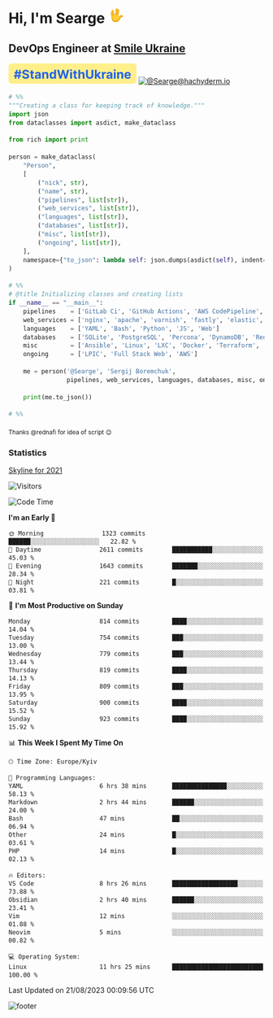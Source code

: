 # Hi, I'm Searge <img src="images/vulcan.webp" style="display: inline-block; margin: 0; height: 2rem" alt="Vulcan salute" />

## DevOps Engineer at [Smile Ukraine](https://smile-ukraine.com/en)

[![Stand With Ukraine](https://raw.githubusercontent.com/vshymanskyy/StandWithUkraine/main/badges/StandWithUkraine.svg)](https://stand-with-ukraine.pp.ua)
<a rel="me" href="https://hachyderm.io/@Searge">![@Searge@hachyderm.io](https://img.shields.io/badge/-@Searge-%232B90D9?logo=mastodon&logoColor=white)</a>

```python
# %%
"""Creating a class for keeping track of knowledge."""
import json
from dataclasses import asdict, make_dataclass

from rich import print

person = make_dataclass(
    "Person",
    [
        ("nick", str),
        ("name", str),
        ("pipelines", list[str]),
        ("web_services", list[str]),
        ("languages", list[str]),
        ("databases", list[str]),
        ("misc", list[str]),
        ("ongoing", list[str]),
    ],
    namespace={"to_json": lambda self: json.dumps(asdict(self), indent=4)},
)

# %%
# @title Initializing classes and creating lists
if __name__ == "__main__":
    pipelines    = ['GitLab Ci', 'GitHub Actions', 'AWS CodePipeline', 'Jenkins']
    web_services = ['nginx', 'apache', 'varnish', 'fastly', 'elastic', 'solr']
    languages    = ['YAML', 'Bash', 'Python', 'JS', 'Web']
    databases    = ['SQLite', 'PostgreSQL', 'Percona', 'DynamoDB', 'Redis']
    misc         = ['Ansible', 'Linux', 'LXC', 'Docker', 'Terraform', 'AWS']
    ongoing      = ['LPIC', 'Full Stack Web', 'AWS']

    me = person('@Searge', 'Sergij Boremchuk',
                pipelines, web_services, languages, databases, misc, ongoing)

    print(me.to_json())

# %%

```

<sub>Thanks @rednafi for idea of script :wink:</sub>

### Statistics

[Skyline for 2021](https://skyline.github.com/Searge/2021)

![Visitors](https://komarev.com/ghpvc/?username=searge&label=Profile%20views&color=0e75b6&style=flat) 
<!--START_SECTION:waka-->
![Code Time](http://img.shields.io/badge/Code%20Time-2%2C185%20hrs%2055%20mins-blue)

**I'm an Early 🐤** 

```text
🌞 Morning                1323 commits        ██████░░░░░░░░░░░░░░░░░░░   22.82 % 
🌆 Daytime                2611 commits        ███████████░░░░░░░░░░░░░░   45.03 % 
🌃 Evening                1643 commits        ███████░░░░░░░░░░░░░░░░░░   28.34 % 
🌙 Night                  221 commits         █░░░░░░░░░░░░░░░░░░░░░░░░   03.81 % 
```
📅 **I'm Most Productive on Sunday** 

```text
Monday                   814 commits         ████░░░░░░░░░░░░░░░░░░░░░   14.04 % 
Tuesday                  754 commits         ███░░░░░░░░░░░░░░░░░░░░░░   13.00 % 
Wednesday                779 commits         ███░░░░░░░░░░░░░░░░░░░░░░   13.44 % 
Thursday                 819 commits         ████░░░░░░░░░░░░░░░░░░░░░   14.13 % 
Friday                   809 commits         ███░░░░░░░░░░░░░░░░░░░░░░   13.95 % 
Saturday                 900 commits         ████░░░░░░░░░░░░░░░░░░░░░   15.52 % 
Sunday                   923 commits         ████░░░░░░░░░░░░░░░░░░░░░   15.92 % 
```


📊 **This Week I Spent My Time On** 

```text
🕑︎ Time Zone: Europe/Kyiv

💬 Programming Languages: 
YAML                     6 hrs 38 mins       ███████████████░░░░░░░░░░   58.13 % 
Markdown                 2 hrs 44 mins       ██████░░░░░░░░░░░░░░░░░░░   24.00 % 
Bash                     47 mins             ██░░░░░░░░░░░░░░░░░░░░░░░   06.94 % 
Other                    24 mins             █░░░░░░░░░░░░░░░░░░░░░░░░   03.61 % 
PHP                      14 mins             █░░░░░░░░░░░░░░░░░░░░░░░░   02.13 % 

🔥 Editors: 
VS Code                  8 hrs 26 mins       ██████████████████░░░░░░░   73.88 % 
Obsidian                 2 hrs 40 mins       ██████░░░░░░░░░░░░░░░░░░░   23.41 % 
Vim                      12 mins             ░░░░░░░░░░░░░░░░░░░░░░░░░   01.88 % 
Neovim                   5 mins              ░░░░░░░░░░░░░░░░░░░░░░░░░   00.82 % 

💻 Operating System: 
Linux                    11 hrs 25 mins      █████████████████████████   100.00 % 
```


 Last Updated on 21/08/2023 00:09:56 UTC
<!--END_SECTION:waka-->

![footer](https://capsule-render.vercel.app/api?type=waving&color=gradient&customColorList=14,21&height=82&section=footer)
